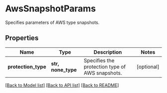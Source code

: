 # AwsSnapshotParams

Specifies parameters of AWS type snapshots.

## Properties
Name | Type | Description | Notes
------------ | ------------- | ------------- | -------------
**protection_type** | **str, none_type** | Specifies the protection type of AWS snapshots. | [optional] 

[[Back to Model list]](../README.md#documentation-for-models) [[Back to API list]](../README.md#documentation-for-api-endpoints) [[Back to README]](../README.md)



